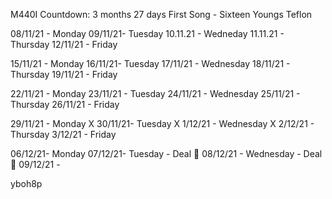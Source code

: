 M440I Countdown: 3 months 27 days 
First Song - Sixteen Youngs Teflon


08/11/21 - Monday
09/11/21- Tuesday
10.11.21 - Wedneday 
11.11.21 - Thursday 
12/11/21 - Friday 

15/11/21 - Monday
16/11/21- Tuesday 
17/11/21 - Wednesday 
18/11/21 - Thursday 
19/11/21 - Friday

22/11/21 - Monday 
23/11/21 - Tuesday
24/11/21 - Wednesday 
25/11/21 - Thursday
26/11/21 - Friday 

29/11/21 - Monday X
30/11/21- Tuesday X
1/12/21 - Wednesday X
2/12/21 - Thursday
3/12/21 - Friday 

06/12/21- Monday 
07/12/21- Tuesday - Deal 🎉
08/12/21 - Wednesday - Deal 🎉
09/12/21 -


yboh8p
